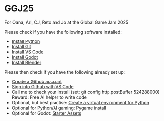 # GGJ25
For Oana, Ari, CJ, Reto and Jo at the Global Game Jam 2025

Please check if you have the following software installed:

- [Install Python](https://www.python.org/downloads/)
- [Install Git](https://git-scm.com/downloads)
- [Install VS Code](https://code.visualstudio.com/download)
- [Install Godot](https://godotengine.org/download/)
- [Install Blender](https://www.blender.org/download/)


Please then check if you have the following already set up:

- [Create a Github account](https://github.com/join)
- [Sign into Github with VS Code](https://code.visualstudio.com/docs/sourcecontrol/github)
- Call me to check your install (set: git config http.postBuffer 524288000) Reward: Free AI helper to write code
- Optional, but best practise: [Create a virtual environment for Python](https://packaging.python.org/en/latest/guides/installing-using-pip-and-virtual-environments/)
- Optional for Python/AI gaming: Pygame install
- Optional for Godot: [Starter Assets](https://godotengine.org/asset-library/asset)

